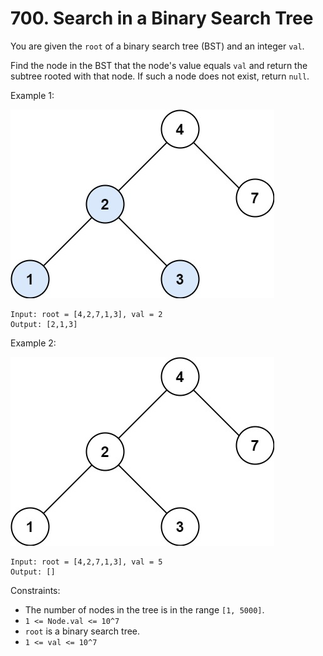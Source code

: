 # 700. Search in a Binary Search Tree

You are given the `root` of a binary search tree (BST) and an integer `val`.

Find the node in the BST that the node's value equals `val` and return the subtree rooted with that node. If such a node does not exist, return `null`.

 

Example 1:

![image1.png](./img/image1.png)
```
Input: root = [4,2,7,1,3], val = 2
Output: [2,1,3]
```

Example 2:

![image2.png](./img/image2.png)
```
Input: root = [4,2,7,1,3], val = 5
Output: []
```

Constraints:

- The number of nodes in the tree is in the range `[1, 5000]`.
- `1 <= Node.val <= 10^7`
- `root` is a binary search tree.
- `1 <= val <= 10^7`